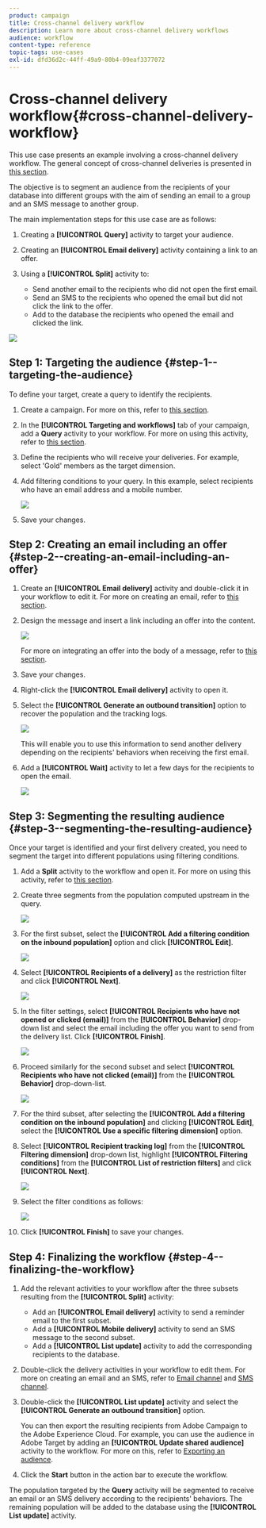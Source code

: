 ```yaml
---
product: campaign
title: Cross-channel delivery workflow
description: Learn more about cross-channel delivery workflows
audience: workflow
content-type: reference
topic-tags: use-cases
exl-id: dfd36d2c-44ff-49a9-80b4-09eaf3377072
---
```

# Cross-channel delivery workflow{#cross-channel-delivery-workflow}

This use case presents an example involving a cross-channel delivery workflow. The general concept of cross-channel deliveries is presented in [this section](cross-channel-deliveries.md).

The objective is to segment an audience from the recipients of your database into different groups with the aim of sending an email to a group and an SMS message to another group.

The main implementation steps for this use case are as follows:

1. Creating a **[!UICONTROL Query]** activity to target your audience.
1. Creating an **[!UICONTROL Email delivery]** activity containing a link to an offer.
1. Using a **[!UICONTROL Split]** activity to:

    * Send another email to the recipients who did not open the first email.
    * Send an SMS to the recipients who opened the email but did not click the link to the offer.
    * Add to the database the recipients who opened the email and clicked the link.

![](assets/wkf_cross-channel_7.png)

## Step 1: Targeting the audience {#step-1--targeting-the-audience}

To define your target, create a query to identify the recipients.

1. Create a campaign. For more on this, refer to [this section](../../campaign/using/setting-up-marketing-campaigns.md#creating-a-campaign).
1. In the **[!UICONTROL Targeting and workflows]** tab of your campaign, add a **Query** activity to your workflow. For more on using this activity, refer to [this section](query.md).
1. Define the recipients who will receive your deliveries. For example, select 'Gold' members as the target dimension.
1. Add filtering conditions to your query. In this example, select recipients who have an email address and a mobile number.

   ![](assets/wkf_cross-channel_3.png)

1. Save your changes.

## Step 2: Creating an email including an offer {#step-2--creating-an-email-including-an-offer}

1. Create an **[!UICONTROL Email delivery]** activity and double-click it in your workflow to edit it. For more on creating an email, refer to [this section](../../delivery/using/about-email-channel.md).
1. Design the message and insert a link including an offer into the content.

   ![](assets/wkf_cross-channel_1.png)

   For more on integrating an offer into the body of a message, refer to [this section](../../interaction/using/integrating-an-offer-via-the-wizard.md#delivering-with-a-call-to-the-offer-engine).

1. Save your changes.
1. Right-click the **[!UICONTROL Email delivery]** activity to open it.
1. Select the **[!UICONTROL Generate an outbound transition]** option to recover the population and the tracking logs.

   ![](assets/wkf_cross-channel_2.png)

   This will enable you to use this information to send another delivery depending on the recipients' behaviors when receiving the first email.

1. Add a **[!UICONTROL Wait]** activity to let a few days for the recipients to open the email.

   ![](assets/wkf_cross-channel_4.png)

## Step 3: Segmenting the resulting audience {#step-3--segmenting-the-resulting-audience}

Once your target is identified and your first delivery created, you need to segment the target into different populations using filtering conditions.

1. Add a **Split** activity to the workflow and open it. For more on using this activity, refer to [this section](split.md).
1. Create three segments from the population computed upstream in the query.

   ![](assets/wkf_cross-channel_6.png)

1. For the first subset, select the **[!UICONTROL Add a filtering condition on the inbound population]** option and click **[!UICONTROL Edit]**.

   ![](assets/wkf_cross-channel_8.png)

1. Select **[!UICONTROL Recipients of a delivery]** as the restriction filter and click **[!UICONTROL Next]**.

   ![](assets/wkf_cross-channel_9.png)

1. In the filter settings, select **[!UICONTROL Recipients who have not opened or clicked (email)]** from the **[!UICONTROL Behavior]** drop-down list and select the email including the offer you want to send from the delivery list. Click **[!UICONTROL Finish]**.

   ![](assets/wkf_cross-channel_10.png)

1. Proceed similarly for the second subset and select **[!UICONTROL Recipients who have not clicked (email)]** from the **[!UICONTROL Behavior]** drop-down-list.

   ![](assets/wkf_cross-channel_11.png)

1. For the third subset, after selecting the **[!UICONTROL Add a filtering condition on the inbound population]** and clicking **[!UICONTROL Edit]**, select the **[!UICONTROL Use a specific filtering dimension]** option.
1. Select **[!UICONTROL Recipient tracking log]** from the **[!UICONTROL Filtering dimension]** drop-down list, highlight **[!UICONTROL Filtering conditions]** from the **[!UICONTROL List of restriction filters]** and click **[!UICONTROL Next]**.

   ![](assets/wkf_cross-channel_12.png)

1. Select the filter conditions as follows:

   ![](assets/wkf_cross-channel_13.png)

1. Click **[!UICONTROL Finish]** to save your changes.

## Step 4: Finalizing the workflow {#step-4--finalizing-the-workflow}

1. Add the relevant activities to your workflow after the three subsets resulting from the **[!UICONTROL Split]** activity:

    * Add an **[!UICONTROL Email delivery]** activity to send a reminder email to the first subset.
    * Add a **[!UICONTROL Mobile delivery]** activity to send an SMS message to the second subset.
    * Add a **[!UICONTROL List update]** activity to add the corresponding recipients to the database.

1. Double-click the delivery activities in your workflow to edit them. For more on creating an email and an SMS, refer to [Email channel](../../delivery/using/about-email-channel.md) and [SMS channel](../../delivery/using/sms-channel.md).
1. Double-click the **[!UICONTROL List update]** activity and select the **[!UICONTROL Generate an outbound transition]** option.

   You can then export the resulting recipients from Adobe Campaign to the Adobe Experience Cloud. For example, you can use the audience in Adobe Target by adding an **[!UICONTROL Update shared audience]** activity to the workflow. For more on this, refer to [Exporting an audience](../../integrations/using/importing-and-exporting-audiences.md#exporting-an-audience).

1. Click the **Start** button in the action bar to execute the workflow.

The population targeted by the **Query** activity will be segmented to receive an email or an SMS delivery according to the recipients' behaviors. The remaining population will be added to the database using the **[!UICONTROL List update]** activity.
